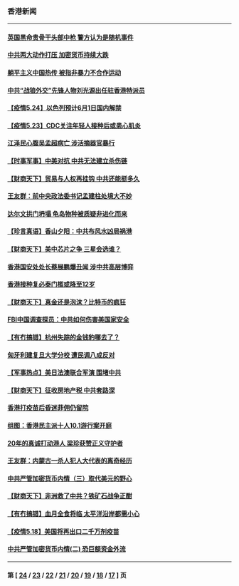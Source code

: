 ### 香港新闻
---
#### [英国黑命贵骨干头部中枪 警方认为是随机事件](../../pages/ncid1349362/n12972615.md) 
#### [中共两大动作打压 加密货币持续大跌](../../pages/ncid1349362/n12971472.md) 
#### [躺平主义中国热传 被指非暴力不合作运动](../../pages/ncid1349362/n12971452.md) 
#### [中共“战狼外交”先锋人物刘光源出任驻香港特派员](../../pages/ncid1349362/n12971939.md) 
#### [【疫情5.24】以色列预计6月1日国内解禁](../../pages/ncid1349362/n12971500.md) 
#### [【疫情5.23】CDC关注年轻人接种后或患心肌炎](../../pages/ncid1349362/n12969289.md) 
#### [江泽民心腹吴孟超病亡 涉活摘器官暴行](../../pages/ncid1349362/n12969112.md) 
#### [【时事军事】中美对抗 中共无法建立杀伤链](../../pages/ncid1349362/n12968787.md) 
#### [【财商天下】贸易与人权再挂钩 中共还能挺多久](../../pages/ncid1349362/n12968324.md) 
#### [王友群：前中央政法委书记孟建柱处境大不妙](../../pages/ncid1349362/n12968433.md) 
#### [达尔文拱门坍塌 龟岛物种被质疑非进化而来](../../pages/ncid1349362/n12968191.md) 
#### [【珍言真语】香山夕阳：中共布风水凶局祸港](../../pages/ncid1349362/n12967392.md) 
#### [【财商天下】美中芯片之争 三星会选谁？](../../pages/ncid1349362/n12966302.md) 
#### [香港国安处处长蔡展鹏爆丑闻 涉中共高层博弈](../../pages/ncid1349362/n12964579.md) 
#### [香港接种复必泰门槛或降至12岁](../../pages/ncid1349362/n12964403.md) 
#### [【财商天下】真金还是泡沫？比特币的疯狂](../../pages/ncid1349362/n12963444.md) 
#### [FBI中国调查探员：中共如何伤害美国家安全](../../pages/ncid1349362/n12964178.md) 
#### [【有冇搞错】杭州失踪的金钱豹哪去了？](../../pages/ncid1349362/n12961559.md) 
#### [匈牙利建复旦大学分校 遭民调八成反对](../../pages/ncid1349362/n12963143.md) 
#### [【军事热点】美日法澳联合军演 围堵中共](../../pages/ncid1349362/n12961159.md) 
#### [【财商天下】征收房地产税 中共套路深](../../pages/ncid1349362/n12961121.md) 
#### [香港打疫苗后昏迷菲佣仍留院](../../pages/ncid1349362/n12961812.md) 
#### [组图：香港民主派十人10.1游行案开庭](../../pages/ncid1349362/n12957782.md) 
#### [20年的真诚打动港人 梁珍获赞正义守护者](../../pages/ncid1349362/n12959469.md) 
#### [王友群：内蒙古一杀人犯人大代表的离奇经历](../../pages/ncid1349362/n12959736.md) 
#### [中共严管加密货币内情（三）取代美元的野心](../../pages/ncid1349362/n12954362.md) 
#### [【财商天下】非洲救了中共？铁矿石战争正酣](../../pages/ncid1349362/n12958766.md) 
#### [【有冇搞错】血月全食将临 太平洋沿岸都需小心](../../pages/ncid1349362/n12956499.md) 
#### [【疫情5.18】美国将再出口二千万剂疫苗](../../pages/ncid1349362/n12955207.md) 
#### [中共严管加密货币内情(二) 恐巨额资金外流](../../pages/ncid1349362/n12954339.md) 

---
#### 第 [ [24](./24.md) / [23](./23.md) / [22](./22.md) / [21](./21.md) / [20](./20.md) / [19](./19.md) / [18](./18.md) / [17](./17.md) ] 页
